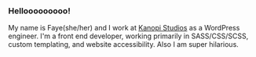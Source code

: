 ### Hellooooooooo!

My name is Faye(she/her) and I work at <a href="https://kanopi.com/" target="_blank">Kanopi Studios</a> as a WordPress engineer. I'm a front end developer, working primarily in SASS/CSS/SCSS, custom templating, and website accessibility. Also I am super hilarious.
